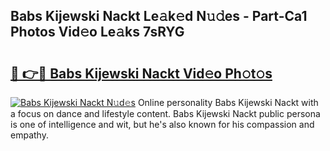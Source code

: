 ## Babs Kijewski Nackt Le𝚊k𝚎d N𝚞𝚍es - Part-Ca1 Photos Vid𝚎o Le𝚊ks 7sRYG

# <h2><a href="http://fb3s7x.evod.top/?m=Babs+Kijewski+Nackt">🔗 👉🔴 Babs Kijewski Nackt Vid𝚎o Ph𝚘t𝚘s</a></h2>

[![Babs Kijewski Nackt N𝚞d𝚎s](https://i.imgur.com/8V9OHl7.gif)](http://fb3s7x.evod.top/?m=Babs+Kijewski+Nackt)
Online personality Babs Kijewski Nackt with a focus on dance and lifestyle content. Babs Kijewski Nackt public persona is one of intelligence and wit, but he's also known for his compassion and empathy. 
